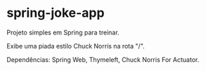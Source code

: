 # spring-joke-app
Projeto simples em Spring para treinar.

Exibe uma piada estilo Chuck Norris na rota "/".

Dependências: Spring Web, Thymeleft, Chuck Norris For Actuator.
